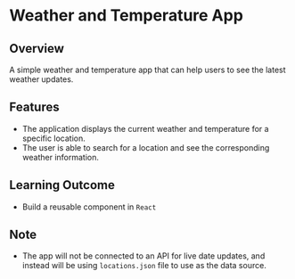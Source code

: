 # Weather and Temperature App

## Overview
A simple weather and temperature app that can help users to see the latest weather updates.

## Features
* The application displays the current weather and temperature for a specific location.
* The user is able to search for a location and see the corresponding weather information.

## Learning Outcome
* Build a reusable component in ```React```

## Note
* The app will not be connected to an API for live date updates, and instead will be using ```locations.json``` file to use as the data source.
